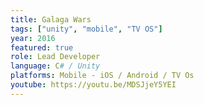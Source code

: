 ```yaml
---
title: Galaga Wars
tags: ["unity", "mobile", "TV OS"]
year: 2016
featured: true
role: Lead Developer
language: C# / Unity
platforms: Mobile - iOS / Android / TV Os
youtube: https://youtu.be/MDSJjeY5YEI
---
```

